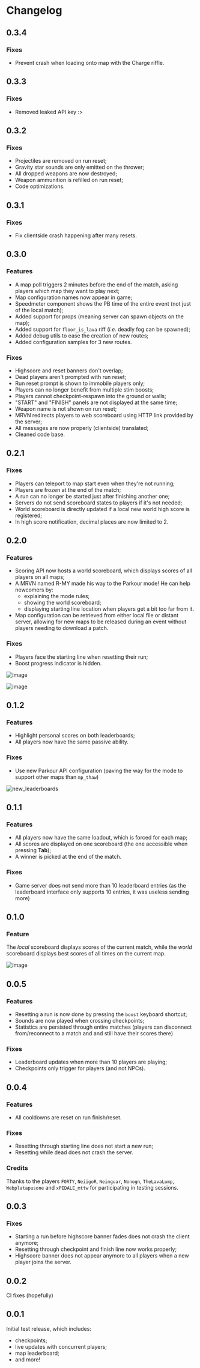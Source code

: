 # Changelog

## 0.3.4

### Fixes

* Prevent crash when loading onto map with the Charge riffle.

## 0.3.3

### Fixes

* Removed leaked API key :>

## 0.3.2

### Fixes

* Projectiles are removed on run reset;
* Gravity star sounds are only emitted on the thrower;
* All dropped weapons are now destroyed;
* Weapon ammunition is refilled on run reset;
* Code optimizations.

## 0.3.1

### Fixes

* Fix clientside crash happening after many resets.

## 0.3.0

### Features

* A map poll triggers 2 minutes before the end of the match, asking players which map they want to play next;
* Map configuration names now appear in game;
* Speedmeter component shows the PB time of the entire event (not just of the local match);
* Added support for props (meaning server can spawn objects on the map);
* Added support for `floor_is_lava` riff (*i.e.* deadly fog can be spawned);
* Added debug utils to ease the creation of new routes;
* Added configuration samples for 3 new routes.

### Fixes

* Highscore and reset banners don't overlap;
* Dead players aren't prompted with run reset;
* Run reset prompt is shown to immobile players only;
* Players can no longer benefit from multiple stim boosts;
* Players cannot checkpoint-respawn into the ground or walls;
* "START" and "FINISH" panels are not displayed at the same time;
* Weapon name is not shown on run reset;
* MRVN redirects players to web scoreboard using HTTP link provided by the server;
* All messages are now properly (clientside) translated;
* Cleaned code base.

## 0.2.1

### Fixes

* Players can teleport to map start even when they're not running;
* Players are frozen at the end of the match;
* A run can no longer be started just after finishing another one;
* Servers do not send scoreboard states to players if it's not needed;
* World scoreboard is directly updated if a local new world high score is registered;
* In high score notification, decimal places are now limited to 2.

## 0.2.0

### Features

* Scoring API now hosts a world scoreboard, which displays scores of all players on all maps;
* A MRVN named R-MY made his way to the Parkour mode! He can help newcomers by:
  * explaining the mode rules;
  * showing the world scoreboard;
  * displaying starting line location when players get a bit too far from it.
* Map configuration can be retrieved from either local file or distant server, allowing for new maps to be released during an event without players needing to download a patch.

### Fixes

* Players face the starting line when resetting their run;
* Boost progress indicator is hidden.

![image](https://github.com/Alystrasz/Alystrasz.Parkour/assets/11993538/6825fae0-35ba-4cbd-8c0e-06b93eb6c7b3)

![image](https://github.com/Alystrasz/Alystrasz.Parkour/assets/11993538/7b695448-8528-49b5-aeb5-169d028b59bc)

## 0.1.2

### Features

* Highlight personal scores on both leaderboards;
* All players now have the same passive ability.

### Fixes

* Use new Parkour API configuration (paving the way for the mode to support other maps than `mp_thaw`)

![new_leaderboards](https://github.com/Alystrasz/Alystrasz.Parkour/assets/11993538/6254bfb4-5cd3-42eb-8b0d-0e0807711f51)

## 0.1.1

### Features

* All players now have the same loadout, which is forced for each map;
* All scores are displayed on one scoreboard (the one accessible when pressing __Tab__);
* A winner is picked at the end of the match.

### Fixes

* Game server does not send more than 10 leaderboard entries (as the leaderboard interface only supports 10 entries, it was useless sending more)

## 0.1.0

### Feature

The _local_ scoreboard displays scores of the current match, while the _world_ scoreboard displays best scores of all times on the current map.

![image](https://github.com/Alystrasz/Alystrasz.Parkour/assets/11993538/231afb36-4e92-4eda-8b54-40a2c46de430)

## 0.0.5

### Features

* Resetting a run is now done by pressing the `boost` keyboard shortcut;
* Sounds are now played when crossing checkpoints;
* Statistics are persisted through entire matches (players can disconnect from/reconnect to a match and and still have their scores there)

### Fixes

* Leaderboard updates when more than 10 players are playing;
* Checkpoints only trigger for players (and not NPCs).

## 0.0.4

### Features

* All cooldowns are reset on run finish/reset.

### Fixes

* Resetting through starting line does not start a new run;
* Resetting while dead does not crash the server.

### Credits

Thanks to the players `FORTY`, `NeiigoR`, `Neinguar`, `Nonogn`, `TheLavaLump`, `Webplatapusone` and `xPEDALE_mttw` for participating in testing sessions.

## 0.0.3

### Fixes

* Starting a run before highscore banner fades does not crash the client anymore;
* Resetting through checkpoint and finish line now works properly;
* Highscore banner does not appear anymore to all players when a new player joins the server.

## 0.0.2

CI fixes (hopefully)

## 0.0.1

Initial test release, which includes:
* checkpoints;
* live updates with concurrent players;
* map leaderboard;
* and more!
